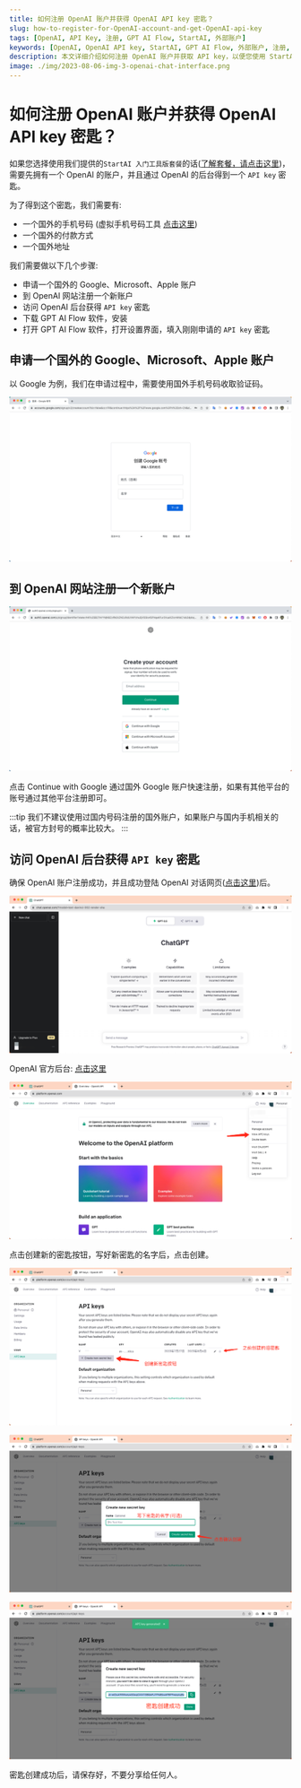 ```yaml
---
title: 如何注册 OpenAI 账户并获得 OpenAI API key 密匙？
slug: how-to-register-for-OpenAI-account-and-get-OpenAI-api-key
tags: [OpenAI, API Key, 注册, GPT AI Flow, StartAI, 外部账户]
keywords: [OpenAI, OpenAI API key, StartAI, GPT AI Flow, 外部账户, 注册, 获取密钥]
description: 本文详细介绍如何注册 OpenAI 账户并获取 API key，以便您使用 StartAI 工具版套餐和其他相关服务。您将完整地了解整个过程，包括如何申请外部Google, Microsoft或Apple账户，如何在 OpenAI 网站上注册新账户，如何获取 API key 密钥，以及如何在 GPT AI Flow 软件中使用它。
image: ./img/2023-08-06-img-3-openai-chat-interface.png
---
```


# 如何注册 OpenAI 账户并获得 OpenAI API key 密匙？

如果您选择使用我们提供的`StartAI 入门工具版套餐`的话([了解套餐，请点击这里](/business/prices-table))，需要先拥有一个 OpenAI 的账户，并且通过 OpenAI 的后台得到一个 `API key` 密匙。

为了得到这个密匙，我们需要有:

- 一个国外的手机号码 (虚拟手机号码工具 [点击这里](https://sms-activate.org/))
- 一个国外的付款方式
- 一个国外地址

<!-- truncate -->

我们需要做以下几个步骤:

- 申请一个国外的 Google、Microsoft、Apple 账户
- 到 OpenAI 网站注册一个新账户
- 访问 OpenAI 后台获得 `API key` 密匙
- 下载 GPT AI Flow 软件，安装
- 打开 GPT AI Flow 软件，打开设置界面，填入刚刚申请的 `API key` 密匙

## 申请一个国外的 Google、Microsoft、Apple 账户

以 Google 为例，我们在申请过程中，需要使用国外手机号码收取验证码。

![](./img/2023-08-06-img-1-google-singup.png)

## 到 OpenAI 网站注册一个新账户

![](img/2023-08-06-img-2-openai-signup.png)

点击 Continue with Google 通过国外 Google 账户快速注册，如果有其他平台的账号通过其他平台注册即可。

:::tip
我们不建议使用过国内号码注册的国外账户，如果账户与国内手机相关的话，被官方封号的概率比较大。
:::

## 访问 OpenAI 后台获得 `API key` 密匙

确保 OpenAI 账户注册成功，并且成功登陆 OpenAI 对话网页([点击这里](https://chat.openai.com/))后。

![](./img/2023-08-06-img-3-openai-chat-interface.png)

OpenAI 官方后台: [点击这里](https://platform.openai.com/)

![](./img/2023-08-06-img-4-openai-platform.png)

点击创建新的密匙按钮，写好新密匙的名字后，点击创建。

![](./img/2023-08-06-img-5-openai-platform-api-keys.png)

![](./img/2023-08-06-img-6-openai-platform-api-keys-2.png)

![](./img/2023-08-06-img-7-openai-platform-api-keys-3.png)

密匙创建成功后，请保存好，不要分享给任何人。
